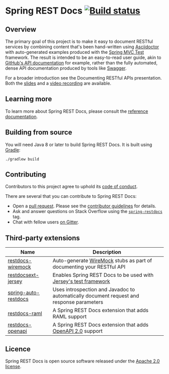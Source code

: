 # Spring REST Docs [![Build status][1]][2]

## Overview

The primary goal of this project is to make it easy to document RESTful services by
combining content that's been hand-written using [Asciidoctor][3] with auto-generated
examples produced with the [Spring MVC Test][4] framework. The result is intended to be
an easy-to-read user guide, akin to [GitHub's API documentation][5] for example, rather
than the fully automated, dense API documentation produced by tools like [Swagger][6].

For a broader introduction see the Documenting RESTful APIs presentation. Both the
[slides][7] and a [video recording][8] are available.

## Learning more

To learn more about Spring REST Docs, please consult the [reference documentation][9].

## Building from source

You will need Java 8 or later to build Spring REST Docs. It is built using [Gradle][10]:

```
./gradlew build
```

## Contributing

Contributors to this project agree to uphold its [code of conduct][11].

There are several that you can contribute to Spring REST Docs:

 - Open a [pull request][12]. Please see the [contributor guidelines][13] for details.
 - Ask and answer questions on Stack Overflow using the [`spring-restdocs`][15] tag.
 - Chat with fellow users [on Gitter][16].

## Third-party extensions

| Name | Description |
| ---- | ----------- |
| [restdocs-wiremock][17] | Auto-generate [WireMock][18] stubs as part of documenting your RESTful API |
| [restdocsext-jersey][19] | Enables Spring REST Docs to be used with [Jersey's test framework][20] |
| [spring-auto-restdocs][21] | Uses introspection and Javadoc to automatically document request and response parameters |
| [restdocs-raml][22] | A Spring REST Docs extension that adds RAML support |
| [restdocs-openapi][23] | A Spring REST Docs extension that adds [OpenAPI 2.0][24] support |

## Licence

Spring REST Docs is open source software released under the [Apache 2.0 license][14].

[1]: https://build.spring.io/plugins/servlet/wittified/build-status/SRD-PUB (Build status)
[2]: https://build.spring.io/browse/SRD-PUB
[3]: http://asciidoctor.org
[4]: http://docs.spring.io/spring-framework/docs/4.1.x/spring-framework-reference/htmlsingle/#spring-mvc-test-framework
[5]: https://developer.github.com/v3/
[6]: http://swagger.io
[7]: https://speakerdeck.com/ankinson/documenting-restful-apis-webinar
[8]: https://www.youtube.com/watch?v=knH5ihPNiUs&feature=youtu.be
[9]: http://docs.spring.io/spring-restdocs/docs/
[10]: http://gradle.org
[11]: CODE_OF_CONDUCT.md
[12]: https://help.github.com/articles/using-pull-requests/
[13]: CONTRIBUTING.md
[14]: http://www.apache.org/licenses/LICENSE-2.0.html
[15]: http://stackoverflow.com/tags/spring-restdocs
[16]: https://gitter.im/spring-projects/spring-restdocs
[17]: https://github.com/ePages-de/restdocs-wiremock
[18]: http://wiremock.org/
[19]: https://github.com/RESTDocsEXT/restdocsext-jersey
[20]: https://jersey.java.net/documentation/latest/test-framework.html
[21]: https://github.com/ScaCap/spring-auto-restdocs
[22]: https://github.com/ePages-de/restdocs-raml
[23]: https://github.com/ePages-de/restdocs-openapi
[24]: https://github.com/OAI/OpenAPI-Specification/blob/master/versions/2.0.md
